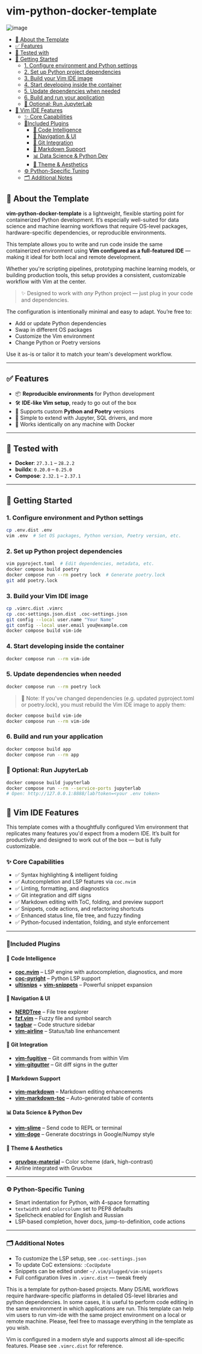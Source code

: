 # vim-python-docker-template

![image](https://github.com/user-attachments/assets/2846d6df-16de-4c24-b308-abb8534bd844)

<!-- vim-markdown-toc GFM -->

* [🧰 About the Template](#-about-the-template)
* [✅ Features](#-features)
* [🧪 Tested with](#-tested-with)
* [🚀 Getting Started](#-getting-started)
  * [1. Configure environment and Python settings](#1-configure-environment-and-python-settings)
  * [2. Set up Python project dependencies](#2-set-up-python-project-dependencies)
  * [3. Build your Vim IDE image](#3-build-your-vim-ide-image)
  * [4. Start developing inside the container](#4-start-developing-inside-the-container)
  * [5. Update dependencies when needed](#5-update-dependencies-when-needed)
  * [6. Build and run your application](#6-build-and-run-your-application)
  * [📓 Optional: Run JupyterLab](#-optional-run-jupyterlab)
* [🧠 Vim IDE Features](#-vim-ide-features)
  * [✨ Core Capabilities](#-core-capabilities)
  * [🔌Included Plugins](#included-plugins)
    * [🧠 Code Intelligence](#-code-intelligence)
    * [📁 Navigation & UI](#-navigation--ui)
    * [🔄 Git Integration](#-git-integration)
    * [📝 Markdown Support](#-markdown-support)
    * [📊 Data Science & Python Dev](#-data-science--python-dev)
    * [🎨 Theme & Aesthetics](#-theme--aesthetics)
  * [⚙️ Python-Specific Tuning](#-python-specific-tuning)
  * [🗂 Additional Notes](#-additional-notes)

<!-- vim-markdown-toc -->

## 🧰 About the Template

**vim-python-docker-template** is a lightweight, flexible starting point for
containerized Python development. It’s especially well-suited for data science
and machine learning workflows that require OS-level packages,
hardware-specific dependencies, or reproducible environments.

This template allows you to write and run code inside the same containerized
environment using **Vim configured as a full-featured IDE** — making it ideal
for both local and remote development.

Whether you're scripting pipelines, prototyping machine learning models, or
building production tools, this setup provides a consistent, customizable
workflow with Vim at the center.

> ✨ Designed to work with *any* Python project — just plug in your code and
> dependencies.

The configuration is intentionally minimal and easy to adapt. You’re free to:
- Add or update Python dependencies
- Swap in different OS packages
- Customize the Vim environment
- Change Python or Poetry versions

Use it as-is or tailor it to match your team's development workflow.

---

## ✅ Features

- 📦 **Reproducible environments** for Python development
- 🛠 **IDE-like Vim setup**, ready to go out of the box
- 🐍 Supports custom **Python and Poetry** versions
- 🧩 Simple to extend with Jupyter, SQL drivers, and more
- 🔁 Works identically on any machine with Docker

---

## 🧪 Tested with

- **Docker**: `27.3.1` – `28.2.2`
- **buildx**: `0.20.0` – `0.25.0`
- **Compose**: `2.32.1` – `2.37.1`

---

## 🚀 Getting Started

### 1. Configure environment and Python settings

```bash
cp .env.dist .env
vim .env  # Set OS packages, Python version, Poetry version, etc.
```

### 2. Set up Python project dependencies

```bash
vim pyproject.toml  # Edit dependencies, metadata, etc.
docker compose build poetry
docker compose run --rm poetry lock  # Generate poetry.lock
git add poetry.lock
```

### 3. Build your Vim IDE image

```bash
cp .vimrc.dist .vimrc
cp .coc-settings.json.dist .coc-settings.json
git config --local user.name "Your Name"
git config --local user.email you@example.com
docker compose build vim-ide
```

### 4. Start developing inside the container

```bash
docker compose run --rm vim-ide
```

### 5. Update dependencies when needed

```bash
docker compose run --rm poetry lock
```

> 🔄 Note: If you've changed dependencies (e.g. updated pyproject.toml or
> poetry.lock), you must rebuild the Vim IDE image to apply them:

```bash
docker compose build vim-ide
docker compose run --rm vim-ide
```

### 6. Build and run your application

```bash
docker compose build app
docker compose run --rm app
```

### 📓 Optional: Run JupyterLab

```bash
docker compose build jupyterlab
docker compose run --rm --service-ports jupyterlab
# Open: http://127.0.0.1:8888/lab?token=<your .env token>
```

## 🧠 Vim IDE Features

This template comes with a thoughtfully configured Vim environment that
replicates many features you'd expect from a modern IDE. It’s built for
productivity and designed to work out of the box — but is fully customizable.

### ✨ Core Capabilities

- ✅ Syntax highlighting & intelligent folding
- ✅ Autocompletion and LSP features via `coc.nvim`
- ✅ Linting, formatting, and diagnostics
- ✅ Git integration and diff signs
- ✅ Markdown editing with ToC, folding, and preview support
- ✅ Snippets, code actions, and refactoring shortcuts
- ✅ Enhanced status line, file tree, and fuzzy finding
- ✅ Python-focused indentation, folding, and style enforcement

---

### 🔌Included Plugins

#### 🧠 Code Intelligence

- **[coc.nvim](https://github.com/neoclide/coc.nvim)** – LSP engine with autocompletion, diagnostics, and more
- **[coc-pyright](https://github.com/fannheyward/coc-pyright)** – Python LSP support
- **[ultisnips](https://github.com/SirVer/ultisnips)** + **[vim-snippets](https://github.com/honza/vim-snippets)** – Powerful snippet expansion

#### 📁 Navigation & UI

- **[NERDTree](https://github.com/preservim/nerdtree)** – File tree explorer
- **[fzf.vim](https://github.com/junegunn/fzf.vim)** – Fuzzy file and symbol search
- **[tagbar](https://github.com/preservim/tagbar)** – Code structure sidebar
- **[vim-airline](https://github.com/vim-airline/vim-airline)** – Status/tab line enhancement

#### 🔄 Git Integration

- **[vim-fugitive](https://github.com/tpope/vim-fugitive)** – Git commands from within Vim
- **[vim-gitgutter](https://github.com/airblade/vim-gitgutter)** – Git diff signs in the gutter

#### 📝 Markdown Support

- **[vim-markdown](https://github.com/plasticboy/vim-markdown)** – Markdown editing enhancements
- **[vim-markdown-toc](https://github.com/mzlogin/vim-markdown-toc)** – Auto-generated table of contents

#### 📊 Data Science & Python Dev

- **[vim-slime](https://github.com/jpalardy/vim-slime)** – Send code to REPL or terminal
- **[vim-doge](https://github.com/kkoomen/vim-doge)** – Generate docstrings in Google/Numpy style

#### 🎨 Theme & Aesthetics

- **[gruvbox-material](https://github.com/sainnhe/gruvbox-material)** – Color scheme (dark, high-contrast)
- Airline integrated with Gruvbox  

---

### ⚙️ Python-Specific Tuning

- Smart indentation for Python, with 4-space formatting
- `textwidth` and `colorcolumn` set to PEP8 defaults
- Spellcheck enabled for English and Russian
- LSP-based completion, hover docs, jump-to-definition, code actions

---

### 🗂 Additional Notes

- To customize the LSP setup, see `.coc-settings.json`
- To update CoC extensions: `:CocUpdate`
- Snippets can be edited under `~/.vim/plugged/vim-snippets`
- Full configuration lives in `.vimrc.dist` — tweak freely

This is a template for python-based projects. Many DS/ML workflows require
hardware-specific platforms in detailed OS-level libraries and python
dependencies. In some cases, it is useful to perform code editing in the same
environment in which applications are run. This template can help vim users to
run vim-ide with the same project environment on a local or remote machine.
Please, feel free to massage everything in the template as you wish.

Vim is configured in a modern style and supports almost all ide-specific
features. Please see `.vimrc.dist` for reference.
